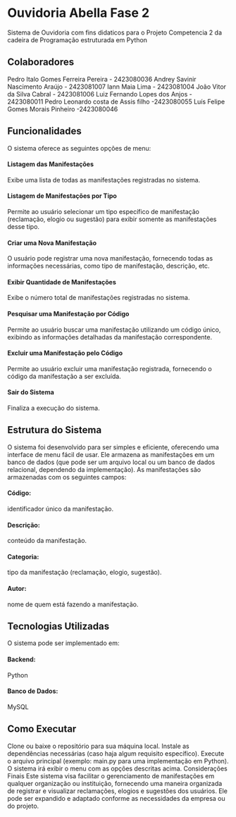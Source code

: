 # Ouvidoria Abella Fase 2

Sistema de Ouvidoria com fins didaticos para o Projeto Competencia 2 da cadeira de Programação estruturada  em Python

## Colaboradores

Pedro Italo Gomes Ferreira Pereira - 2423080036
Andrey Savinir Nascimento Araújo - 2423081007
Iann Maia Lima - 2423081004
João Vitor da Silva Cabral - 2423081006
Luiz Fernando Lopes dos Anjos - 2423080011
Pedro Leonardo costa de Assis filho -2423080055
Luís Felipe Gomes Morais Pinheiro -2423080046

## Funcionalidades
O sistema oferece as seguintes opções de menu:

#### Listagem das Manifestações
Exibe uma lista de todas as manifestações registradas no sistema.

#### Listagem de Manifestações por Tipo
Permite ao usuário selecionar um tipo específico de manifestação (reclamação, elogio ou sugestão) para exibir somente as manifestações desse tipo.

#### Criar uma Nova Manifestação
O usuário pode registrar uma nova manifestação, fornecendo todas as informações necessárias, como tipo de manifestação, descrição, etc.

#### Exibir Quantidade de Manifestações
Exibe o número total de manifestações registradas no sistema.

#### Pesquisar uma Manifestação por Código
Permite ao usuário buscar uma manifestação utilizando um código único, exibindo as informações detalhadas da manifestação correspondente.

#### Excluir uma Manifestação pelo Código
Permite ao usuário excluir uma manifestação registrada, fornecendo o código da manifestação a ser excluída.

#### Sair do Sistema
Finaliza a execução do sistema.

## Estrutura do Sistema
O sistema foi desenvolvido para ser simples e eficiente, oferecendo uma interface de menu fácil de usar. Ele armazena as manifestações em um banco de dados (que pode ser um arquivo local ou um banco de dados relacional, dependendo da implementação). As manifestações são armazenadas com os seguintes campos:

#### Código: 
identificador único da manifestação.
#### Descrição: 
conteúdo da manifestação.
#### Categoria: 
tipo da manifestação (reclamação, elogio, sugestão).
#### Autor:
nome de quem está fazendo a manifestação.

## Tecnologias Utilizadas
O sistema pode ser implementado em:

#### Backend:
Python
#### Banco de Dados:
MySQL

## Como Executar
Clone ou baixe o repositório para sua máquina local.
Instale as dependências necessárias (caso haja algum requisito específico).
Execute o arquivo principal (exemplo: main.py para uma implementação em Python).
O sistema irá exibir o menu com as opções descritas acima.
Considerações Finais
Este sistema visa facilitar o gerenciamento de manifestações em qualquer organização ou instituição, fornecendo uma maneira organizada de registrar e visualizar reclamações, elogios e sugestões dos usuários. Ele pode ser expandido e adaptado conforme as necessidades da empresa ou do projeto.
